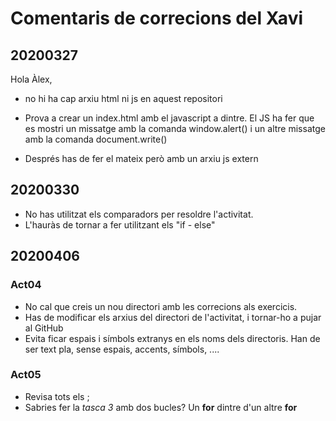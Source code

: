 # Comentaris de correcions del Xavi
## 20200327
Hola Àlex,

* no hi ha cap arxiu html ni js en aquest repositori

* Prova a crear un index.html amb el javascript a dintre. El JS ha fer que es mostri un missatge amb la comanda window.alert() i un altre missatge amb la comanda document.write()

* Després has de fer el mateix però amb un arxiu js extern

## 20200330
* No has utilitzat els comparadors per resoldre l'activitat.
* L'hauràs de tornar a fer utilitzant els "if - else"


## 20200406
### Act04
* No cal que creis un nou directori amb les correcions als exercicis.
* Has de modificar els arxius del directori de l'activitat, i tornar-ho a pujar al GitHub
* Evita ficar espais i símbols extranys en els noms dels directoris. Han de ser text pla, sense espais, accents, símbols, ....
### Act05
* Revisa tots els ;
* Sabries fer la *tasca 3* amb dos bucles? Un __for__ dintre d'un altre __for__
